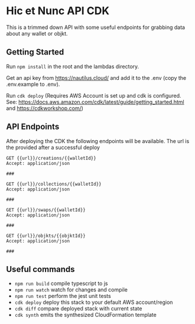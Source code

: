 # Hic et Nunc API CDK 

This is a trimmed down API with some useful endpoints for grabbing data about any wallet or objkt. 

## Getting Started

Run `npm install` in the root and the lambdas directory. 

Get an api key from https://nautilus.cloud/ and add it to the .env (copy the .env.example to .env).

Run `cdk deploy` (Requires AWS Account is set up and cdk is configured. See: https://docs.aws.amazon.com/cdk/latest/guide/getting_started.html and https://cdkworkshop.com/)

## API Endpoints 

After deploying the CDK the following endpoints will be available. The url is the provided after a successful deploy

```http request
GET {{url}}/creations/{{walletId}}
Accept: application/json

###

GET {{url}}/collections/{{walletId}}
Accept: application/json

###

GET {{url}}/swaps/{{walletId}}
Accept: application/json

###

GET {{url}}/objkts/{{objktId}}
Accept: application/json

###
```

## Useful commands

 * `npm run build`   compile typescript to js
 * `npm run watch`   watch for changes and compile
 * `npm run test`    perform the jest unit tests
 * `cdk deploy`      deploy this stack to your default AWS account/region
 * `cdk diff`        compare deployed stack with current state
 * `cdk synth`       emits the synthesized CloudFormation template
